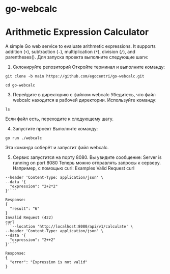 # go-webcalc
# Arithmetic Expression Calculator
A simple Go web service to evaluate arithmetic expressions. It supports addition (`+`), subtraction (`-`), multiplication (`*`), division (`/`), and parentheses().
Для запуска проекта выполните следующие шаги:
1. Склонируйте репозиторий
Откройте терминал и выполните команду:

```git clone -b main https://github.com/egocentri/go-webcalc.git```

```cd go-webcalc```

3. Перейдите в директорию с файлом webcalc
Убедитесь, что файл webcalc находится в рабочей директории. Используйте команду:

```ls```

Если файл есть, переходите к следующему шагу.

4. Запустите проект
Выполните команду:

```go run ./webcalc```

Эта команда соберёт и запустит файл webcalc.

5. Сервис запустится на порту 8080. Вы увидите сообщение:
Server is running on port 8080
Теперь можно отправлять запросы к серверу. Например, с помощью curl:
Examples
Valid Request
curl 
```--location 'http://localhost:8080/api/v1/calculate' \
--header 'Content-Type: application/json' \
--data '{
  "expression": "2+2*2"
}'```

Response:
{
  "result": "6"
}
Invalid Request (422)
curl  
```--location 'http://localhost:8080/api/v1/calculate' \
--header 'Content-Type: application/json' \
--data '{
  "expression": "2++2"
}'```

Response:
{
  "error": "Expression is not valid"
}
